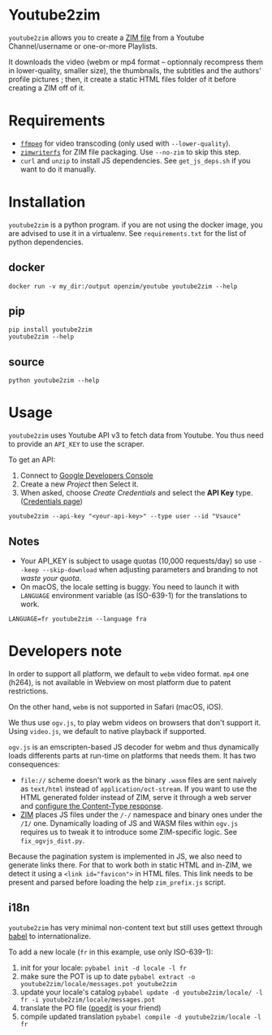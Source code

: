 Youtube2zim
=============

`youtube2zim` allows you to create a [ZIM file](https://openzim.org) from a Youtube Channel/username or one-or-more Playlists.

It downloads the video (webm or mp4 format – optionnaly recompress them in lower-quality, smaller size), the thumbnails, the subtitles and the authors' profile pictures ; then, it create a static HTML files folder of it before creating a ZIM off of it.

# Requirements

* [`ffmpeg`](https://ffmpeg.org/) for video transcoding (only used with `--lower-quality`).
* [`zimwriterfs`](https://github.com/openzim/zimwriterfs) for ZIM file packaging. Use `--no-zim` to skip this step.
* `curl` and `unzip` to install JS dependencies. See `get_js_deps.sh` if you want to do it manually.

# Installation

`youtube2zim` is a python program. if you are not using the docker image, you are advised to use it in a virtualenv. See `requirements.txt` for the list of python dependencies.

## docker

```
docker run -v my_dir:/output openzim/youtube youtube2zim --help
```

## pip

```
pip install youtube2zim
youtube2zim --help
```

## source

```
python youtube2zim --help
```

# Usage

`youtube2zim` uses Youtube API v3 to fetch data from Youtube. You thus need to provide an `API_KEY` to use the scraper.

To get an API:

1. Connect to [Google Developers Console](https://console.developers.google.com/apis)
2. Create a new _Project_ then Select it.
3. When asked, choose _Create Credentials_ and select the **API Key** type. ([Credentials page](https://console.developers.google.com/apis/credentials))

```
youtube2zim --api-key "<your-api-key>" --type user --id "Vsauce"
```

## Notes

* Your API_KEY is subject to usage quotas (10,000 requests/day) so use `--keep --skip-download` when adjusting parameters and branding to not *waste your quota*.
* On macOS, the locale setting is buggy. You need to launch it with `LANGUAGE` environment variable (as ISO-639-1) for the translations to work.

```
LANGUAGE=fr youtube2zim --language fra
```

# Developers note

In order to support all platform, we default to `webm` video format. `mp4` one (h264), is not available in Webview on most platform due to patent restrictions.

On the other hand, `webm` is not supported in Safari (macOS, iOS).

We thus use `ogv.js`, to play webm videos on browsers that don't support it. Using `video.js`, we default to native playback if supported.

`ogv.js` is an emscripten-based JS decoder for webm and thus dynamically loads differents parts at run-time on platforms that needs them. It has two consequences:

* `file://` scheme doesn't work as the binary `.wasm` files are sent naively as `text/html` instead of `application/oct-stream`. If you want to use the HTML generated folder instead of ZIM, serve it through a web server and [configure the Content-Type response](https://emscripten.org/docs/compiling/WebAssembly.html#web-server-setup).
* [ZIM](https://wiki.openzim.org/wiki/ZIM_file_format) places JS files under the `/-/` namespace and binary ones under the `/I/` one. Dynamically loading of JS and WASM files within `ogv.js` requires us to tweak it to introduce some ZIM-specific logic. See `fix_ogvjs_dist.py`.

Because the pagination system is implemented in JS, we also need to generate links there. For that to work both in static HTML and in-ZIM, we detect it using a `<link id="favicon">` in HTML files. This link needs to be present and parsed before loading the help `zim_prefix.js` script.


## i18n

`youtube2zim` has very minimal non-content text but still uses gettext through [babel]() to internationalize.

To add a new locale (`fr` in this example, use only ISO-639-1):

1. init for your locale: `pybabel init -d locale -l fr`
2. make sure the POT is up to date `pybabel extract -o youtube2zim/locale/messages.pot youtube2zim`
3. update your locale's catalog `pybabel update -d youtube2zim/locale/ -l fr -i youtube2zim/locale/messages.pot`
3. translate the PO file ([poedit](https://poedit.net/) is your friend)
4. compile updated translation `pybabel compile -d youtube2zim/locale -l fr`
